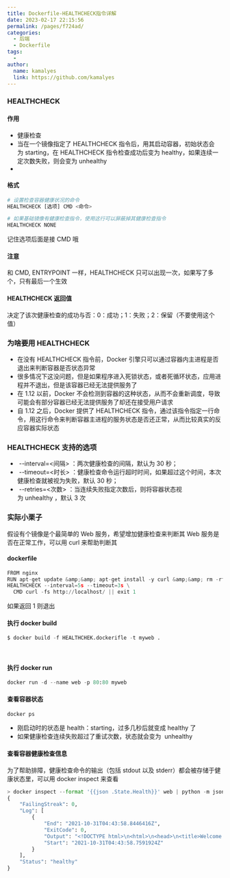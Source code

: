 ```yaml
---
title: Dockerfile-HEALTHCHECK指令详解
date: 2023-02-17 22:15:56
permalink: /pages/f724ad/
categories:
  - 后端
  - Dockerfile
tags:
  - 
author: 
  name: kamalyes
  link: https://github.com/kamalyes
---
```

### HEALTHCHECK
#### 作用

- 健康检查
- 当在一个镜像指定了&nbsp;HEALTHCHECK 指令后，用其启动容器，初始状态会为&nbsp;starting，在&nbsp;HEALTHCHECK 指令检查成功后变为&nbsp;healthy，如果连续一定次数失败，则会变为&nbsp;unhealthy
- 
#### 格式
```python
# 设置检查容器健康状况的命令
HEALTHCHECK [选项] CMD <命令>

# 如果基础镜像有健康检查指令，使用这行可以屏蔽掉其健康检查指令
HEALTHCHECK NONE
```
记住选项后面是接 CMD 哦

#### 注意
和 CMD, ENTRYPOINT 一样，HEALTHCHECK 只可以出现一次，如果写了多个，只有最后一个生效

#### HEALTHCHECK 返回值
决定了该次健康检查的成功与否：0：成功；1：失败；2：保留（不要使用这个值）

### 为啥要用 HEALTHCHECK

- 在没有 HEALTHCHECK 指令前，Docker 引擎只可以通过容器内主进程是否退出来判断容器是否状态异常
- 很多情况下这没问题，但是如果程序进入死锁状态，或者死循环状态，应用进程并不退出，但是该容器已经无法提供服务了
- 在 1.12 以前，Docker 不会检测到容器的这种状态，从而不会重新调度，导致可能会有部分容器已经无法提供服务了却还在接受用户请求
- 自 1.12 之后，Docker 提供了 HEALTHCHECK 指令，通过该指令指定一行命令，用这行命令来判断容器主进程的服务状态是否还正常，从而比较真实的反应容器实际状态

### HEALTHCHECK 支持的选项

- &nbsp;--interval=<间隔>&nbsp;：两次健康检查的间隔，默认为 30 秒；
- &nbsp;--timeout=<时长>&nbsp;：健康检查命令运行超时时间，如果超过这个时间，本次健康检查就被视为失败，默认 30 秒；
- &nbsp;--retries=<次数>&nbsp;：当连续失败指定次数后，则将容器状态视为&nbsp;unhealthy&nbsp;，默认 3 次

### 实际小栗子
假设有个镜像是个最简单的 Web 服务，希望增加健康检查来判断其 Web 服务是否在正常工作，可以用 curl 来帮助判断其<br>
#### dockerfile
```python
FROM nginx
RUN apt-get update &amp;&amp; apt-get install -y curl &amp;&amp; rm -rf /var/lib/apt/lists/*
HEALTHCHECK --interval=5s --timeout=3s \
  CMD curl -fs http://localhost/ || exit 1
```
如果返回 1 则退出

#### 执行 docker build
```python
$ docker build -f HEALTHCHEK.dockerifle -t myweb .
```
&nbsp;
#### 执行 docker run
```python
docker run -d --name web -p 80:80 myweb
```

#### 查看容器状态
```python
docker ps
```

- 刚启动时的状态是 health：starting，过多几秒后就变成 healthy 了
- 如果健康检查连续失败超过了重试次数，状态就会变为&nbsp; unhealthy

#### 查看容器健康检查信息
为了帮助排障，健康检查命令的输出（包括 stdout 以及 stderr）都会被存储于健康状态里，可以用 docker inspect 来查看
```python
> docker inspect --format '{{json .State.Health}}' web | python -m json.tool
{
    "FailingStreak": 0,
    "Log": [
        {
            "End": "2021-10-31T04:43:58.8446416Z",
            "ExitCode": 0,
            "Output": "<!DOCTYPE html>\n<html>\n<head>\n<title>Welcome to nginx!</title>\n<style>\nhtml { color-scheme: light dark; }\nbody { width: 35em; margin: 0 auto;\nfont-family: Tahoma, Verdana, Arial, sans-serif; }\n</style>\n</head>\n<body>\n<h1>Welcome to nginx!</h1>\n<p>If you see this page, the nginx web server is successfully installed and\nworking. Further configuration is required.</p>\n\n<p>For online documentation and support please refer to\n<a href=\"http://nginx.org/\">nginx.org</a>.<br/>\nCommercial support is available at\n<a href=\"http://nginx.com/\">nginx.com</a>.</p>\n\n<p><em>Thank you for using nginx.</em></p>\n</body>\n</html>\n",
            "Start": "2021-10-31T04:43:58.7591924Z"
        }
    ],
    "Status": "healthy"
}
```
